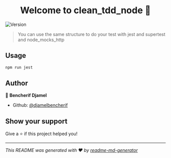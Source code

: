 <h1 align="center">Welcome to clean_tdd_node 👋</h1>
<p>
  <img alt="Version" src="https://img.shields.io/badge/version-0.0.1-blue.svg?cacheSeconds=2592000" />
</p>

> You can use the same structure to do your test with jest and supertest and node_mocks_http

## Usage

```sh
npm run jest
```

## Author

👤 **Bencherif Djamel**

* Github: [@djamelbencherif](https://github.com/djamelbencherif)

## Show your support

Give a ⭐️ if this project helped you!

***
_This README was generated with ❤️ by [readme-md-generator](https://github.com/kefranabg/readme-md-generator)_